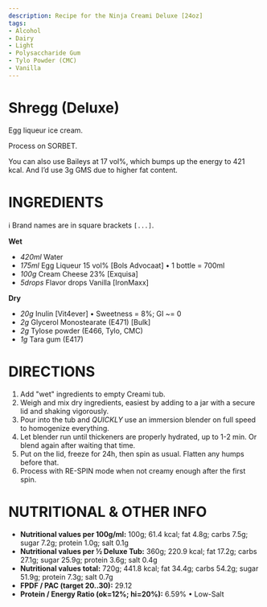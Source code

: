 ```yaml
---
description: Recipe for the Ninja Creami Deluxe [24oz]
tags:
- Alcohol
- Dairy
- Light
- Polysaccharide Gum
- Tylo Powder (CMC)
- Vanilla
---
```

# Shregg (Deluxe)

Egg liqueur ice cream.

Process on SORBET.

You can also use Baileys at 17 vol%, which bumps up
the energy to 421 kcal. And I’d use 3g GMS due to higher fat content.

# INGREDIENTS

ℹ️ Brand names are in square brackets `[...]`.

**Wet**
  - _420ml_ Water
  - _175ml_ Egg Liqueur 15 vol% [Bols Advocaat] • 1 bottle = 700ml
  - _100g_ Cream Cheese 23% [Exquisa]
  - _5drops_ Flavor drops Vanilla [IronMaxx]

**Dry**
  - _20g_ Inulin [Vit4ever] • Sweetness = 8%; GI ~= 0
  - _2g_ Glycerol Monostearate (E471) [Bulk]
  - _2g_ Tylose powder (E466, Tylo, CMC)
  - _1g_ Tara gum (E417)

# DIRECTIONS

 1. Add "wet" ingredients to empty Creami tub.
 1. Weigh and mix dry ingredients, easiest by adding to a jar with a secure lid and shaking vigorously.
 1. Pour into the tub and *QUICKLY* use an immersion blender on full speed to homogenize everything.
 1. Let blender run until thickeners are properly hydrated, up to 1-2 min. Or blend again after waiting that time.
 1. Put on the lid, freeze for 24h, then spin as usual. Flatten any humps before that.
 1. Process with RE-SPIN mode when not creamy enough after the first spin.

# NUTRITIONAL & OTHER INFO
- **Nutritional values per 100g/ml:** 100g; 61.4 kcal; fat 4.8g; carbs 7.5g; sugar 7.2g; protein 1.0g; salt 0.1g
- **Nutritional values per ½ Deluxe Tub:** 360g; 220.9 kcal; fat 17.2g; carbs 27.1g; sugar 25.9g; protein 3.6g; salt 0.4g
- **Nutritional values total:** 720g; 441.8 kcal; fat 34.4g; carbs 54.2g; sugar 51.9g; protein 7.3g; salt 0.7g
- **FPDF / PAC (target 20..30):** 29.12
- **Protein / Energy Ratio (ok=12%; hi=20%):** 6.59% • Low-Salt
